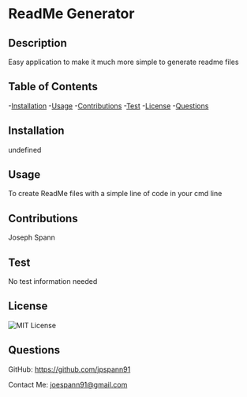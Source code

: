 # ReadMe Generator

## Description
Easy application to make it much more simple to generate readme files

## Table of Contents
-[Installation](#installation)
-[Usage](#usage)
-[Contributions](#contributions)
-[Test](#test)
-[License](#license)
-[Questions](#questions)

## Installation
undefined

## Usage
To create ReadMe files with a simple line of code in your cmd line

## Contributions
Joseph Spann

## Test
No test information needed

## License
![MIT License](https://img.shields.io/badge/License-MIT-yellow.svg)

## Questions
GitHub: https://github.com/jpspann91

Contact Me: joespann91@gmail.com

